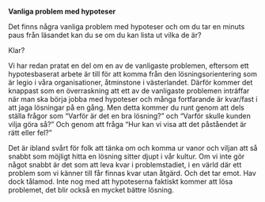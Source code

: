 **Vanliga problem med hypoteser**

Det finns några vanliga problem med hypoteser och om du tar en minuts paus från läsandet kan du se om du kan lista ut vilka de är? 

Klar?

Vi har redan pratat en del om en av de vanligaste problemen, eftersom ett hypotesbaserat arbete är till för att komma från den lösningsorientering som är legio i våra organisationer, åtminstone i västerlandet. Därför kommer det knappast som en överraskning att ett av de vanligaste problemen inträffar när man ska börja jobba med hypoteser och många fortfarande är kvar/fast i att jaga lösningar på en gång. Men detta kommer du runt genom att dels ställa frågor som “Varför är det en bra lösning?” och “Varför skulle kunden vilja göra så?” Och genom att fråga “Hur kan vi visa att det påståendet är rätt eller fel?”

Det är ibland svårt för folk att tänka om och komma ur vanor och viljan att så snabbt som möjligt hitta en lösning sitter djupt i vår kultur. Om vi inte gör något snabbt är det som att leva kvar i problemstadiet, i en värld där ett problem som vi känner till får finnas kvar utan åtgärd. Och det tar emot. Hav dock tålamod. Inte nog med att hypoteserna faktiskt kommer att lösa problemet, det blir också en mycket bättre lösning. 

 